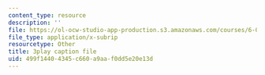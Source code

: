 ```yaml
---
content_type: resource
description: ''
file: https://ol-ocw-studio-app-production.s3.amazonaws.com/courses/6-002-circuits-and-electronics-spring-2007/499f14404345c660a9aaf0dd5e20e13d_dyxcCoUgETU.srt
file_type: application/x-subrip
resourcetype: Other
title: 3play caption file
uid: 499f1440-4345-c660-a9aa-f0dd5e20e13d
---
```

